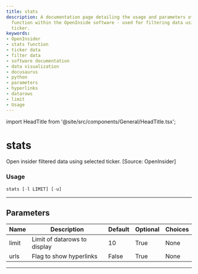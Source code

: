 ```yaml
---
title: stats
description: A documentation page detailing the usage and parameters of the 'stats'
  function within the OpenInside software - used for filtering data using a selected
  ticker.
keywords:
- OpenInsider
- stats function
- ticker data
- filter data
- software documentation
- data visualization
- docusaurus
- python
- parameters
- hyperlinks
- datarows
- limit
- Usage
---
```


import HeadTitle from '@site/src/components/General/HeadTitle.tsx';

<HeadTitle title="stats - Ins - Stocks - Reference | OpenBB Terminal Docs" />

# stats

Open insider filtered data using selected ticker. [Source: OpenInsider]

### Usage

```python
stats [-l LIMIT] [-u]
```

---

## Parameters

| Name | Description | Default | Optional | Choices |
| ---- | ----------- | ------- | -------- | ------- |
| limit | Limit of datarows to display | 10 | True | None |
| urls | Flag to show hyperlinks | False | True | None |

---
